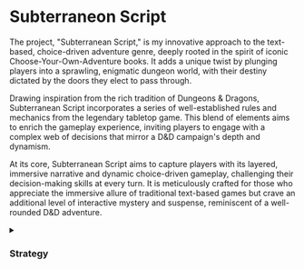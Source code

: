 # Subterraneon Script

The project, "Subterranean Script," is my innovative approach to the text-based, choice-driven adventure genre, deeply rooted in the spirit of iconic Choose-Your-Own-Adventure books. It adds a unique twist by plunging players into a sprawling, enigmatic dungeon world, with their destiny dictated by the doors they elect to pass through.

Drawing inspiration from the rich tradition of Dungeons & Dragons, Subterranean Script incorporates a series of well-established rules and mechanics from the legendary tabletop game. This blend of elements aims to enrich the gameplay experience, inviting players to engage with a complex web of decisions that mirror a D&D campaign's depth and dynamism.

At its core, Subterranean Script aims to capture players with its layered, immersive narrative and dynamic choice-driven gameplay, challenging their decision-making skills at every turn. It is meticulously crafted for those who appreciate the immersive allure of traditional text-based games but crave an additional level of interactive mystery and suspense, reminiscent of a well-rounded D&D adventure.

<details>
<summary><h3>Strategy</h3></summary>

<details>
<summary><h4>User Stories</h4></summary>

#### First Time Visitor Goals ####
As a First Time user, I want to easily understand the main concept of the game and its gameplay mechanics.
As a First Time user, I want to be able to effortlessly navigate through the game commands and decision-making processes.
As a First Time user, I want to experience a compelling introduction to the game world and its narrative.

#### Returning Visitor Goals ####
As a Returning user, I want to find and explore new paths, narratives, and experiences within the game that deepen my immersion.
As a Returning user, I want to see the consequences of my previous choices and understand how they shape my current gameplay.
As a Returning user, I want the ability to reset the game or make different decisions, enabling varied experiences and outcomes.

#### Frequent Visitor Goals ####
As a Frequent user, I want to continue my ongoing adventure, with the game storing my progress.
As a Frequent user, I want to see if there are any new updates or developments in the game’s narrative or mechanics.
As a Frequent user, I want to share my gaming experience with others or compare my decisions and game outcomes with them.
</details>
<details>

<summary><h4>CLI Owner Goals</h4></summary>
As a Command Line Application Owner, I want to offer an intuitive and immersive text-based adventure game that engages users and draws them into its narrative world.
As a Command Line Application Owner, I want to notify users of new game content or changes, keeping them interested and up-to-date.
As a Command Line Application Owner, I want to gather user feedback and experiences, which can be used to refine and expand the game.
As a Command Line Application Owner, I want to build a community of engaged players who are invested in the game's world and narrative.
As a Command Line Application Owner, I want to be able to showcase the creative team behind the game, to promote their work and foster a deeper connection with the player base.
</details>